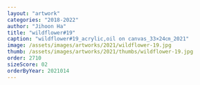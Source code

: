 ```yaml
---
layout: "artwork"
categories: "2018-2022"
author: "Jihoon Ha"
title: "wildflower#19"
caption: "wildflower#19_acrylic,oil on canvas_33×24㎝_2021"
image: /assets/images/artworks/2021/wildflower-19.jpg
thumb: /assets/images/artworks/2021/thumbs/wildflower-19.jpg
order: 2710
sizeScore: 02
orderByYear: 2021014
---
```

